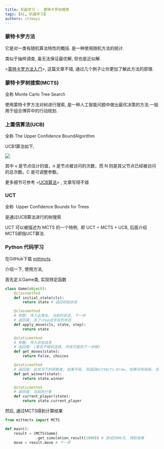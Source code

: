 ```yaml
---
title: 机器学习 -  蒙特卡罗树搜索
tags: [AI, 机器学习]
authors: cttmayi
---
```


### 蒙特卡罗方法

它是对一类有随机算法特性的概括. 是一种使用随机方法的统计.

类似于抽样调查, 虽无法保证最优解, 但也是近似解.

\<[蒙特卡罗方法入门](http://www.ruanyifeng.com/blog/2015/07/monte-carlo-method.html)\>, 这篇文章不错, 通过几个例子让你更加了解此方法的原理.

### 蒙特卡罗树搜索(MCTS)

全称 Monte Carlo Tree Search

使用蒙特卡罗方法对树进行搜索, 是一种人工智能问题中做出最优决策的方法.一般用于组合博弈中的行动规划.

### 上置信算法(UCB)

全称 The Upper Confidence BoundAlgorithm

UCB1算法如下,  

![](https://static.oschina.net/uploads/img/201701/14040853_rJ1C.jpg)

其中 v 是节点估计的值，n 是节点被访问的次数，而 N 则是其父节点已经被访问的总次数。C 是可调整参数。

更多细节可参考 \<[UCB算法](http://blog.csdn.net/yw8355507/article/details/48579635)\> , 文章写得不错

### UCT

全称  Upper Confidence Bounds for Trees

是通过UCB算法进行的树搜索

UCT 可以被描述为 MCTS 的一个特例,  即 UCT = MCTS + UCB, 后面介绍MCTS即指UCT算法.

### Python 代码学习

在GitHub下载 [mittmcts](https://github.com/dbravender/mittmcts).

介绍一下, 使用方法, 

首先定义Game类, 实现特定函数

```python
class Game(object):
    @classmethod
    def initial_state(cls):
        return state # 返回初始状态

    @classmethod
    # 参数: 传入此类名, 当前的状态, 下一步
    # 返回值: 走了step这步后的状态
    def apply_move(cls, state, step):
        return state

    @staticmethod
    # 参数: 传入状态信息
    # 返回值: (是否不随机选择, 所有可能的下一步棋)
    def get_moves(state):
        return False, choices

    @staticmethod
    # 返回值: 此状况下的获胜者, 如果平局, 则返回mittmcts.Draw, 如果没有结局, 则返回None
    def get_winner(state):
        return state.winner

    @staticmethod
    # 返回值: 当前执行者
    def current_player(state):
        return state.current_player
```

然后, 通过MCTS得到计算结果

```python
from mittmcts import MCTS

def main():
    result = (MCTS(Game)
              .get_simulation_result(1000)) # 测试1000次, 得到结果
    move = result.move # 下一步
```
